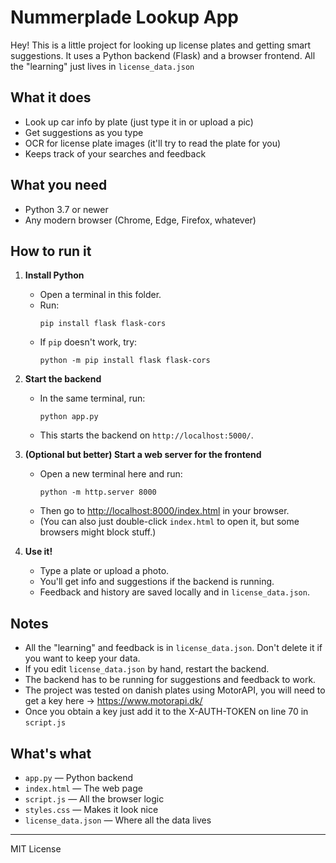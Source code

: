 # Nummerplade Lookup App

Hey! This is a little project for looking up license plates and getting smart suggestions. It uses a Python backend (Flask) and a browser frontend. All the "learning" just lives in `license_data.json`

## What it does
- Look up car info by plate (just type it in or upload a pic)
- Get suggestions as you type
- OCR for license plate images (it'll try to read the plate for you)
- Keeps track of your searches and feedback

## What you need
- Python 3.7 or newer
- Any modern browser (Chrome, Edge, Firefox, whatever)

## How to run it

1. **Install Python**
   - Open a terminal in this folder.
   - Run:
     ```
     pip install flask flask-cors
     ```
   - If `pip` doesn't work, try:
     ```
     python -m pip install flask flask-cors
     ```

2. **Start the backend**
   - In the same terminal, run:
     ```
     python app.py
     ```
   - This starts the backend on `http://localhost:5000/`.

3. **(Optional but better) Start a web server for the frontend**
   - Open a new terminal here and run:
     ```
     python -m http.server 8000
     ```
   - Then go to [http://localhost:8000/index.html](http://localhost:8000/index.html) in your browser.
   - (You can also just double-click `index.html` to open it, but some browsers might block stuff.)

4. **Use it!**
   - Type a plate or upload a photo.
   - You'll get info and suggestions if the backend is running.
   - Feedback and history are saved locally and in `license_data.json`.

## Notes
- All the "learning" and feedback is in `license_data.json`. Don't delete it if you want to keep your data.
- If you edit `license_data.json` by hand, restart the backend.
- The backend has to be running for suggestions and feedback to work.
- The project was tested on danish plates using MotorAPI, you will need to get a key here -> https://www.motorapi.dk/
- Once you obtain a key just add it to the X-AUTH-TOKEN on line 70 in `script.js`

## What's what
- `app.py` — Python backend
- `index.html` — The web page
- `script.js` — All the browser logic
- `styles.css` — Makes it look nice
- `license_data.json` — Where all the data lives

---

MIT License
